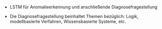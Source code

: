 - LSTM für Anomalieerkennung und anschließende Diagnosefragestellung 

- Die Diagnosefragestellung beinhaltet Themen bezüglich: Logik, modellbasierte Verfahren, Wissensbasierte Systeme, etc.
